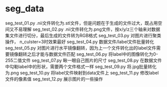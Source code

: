 # seg_data
seg_test_01.py  .nii文件转化为.stl文件，但是问题在于生成的文件过大，既占用空间又不易理解
seg_test_02.py  .nii文件转化为.png文件，按x/y/z三个轴来对数据集文件进行切分，最后生成的文件转为RGB格式
seg_test_03.py  对图片进行聚类操作， n_culster=3时效果最好
seg_test_04.py  数据文件/label文件批量转化
seg_test_05.py  对图片进行水平镜像翻转，因为上一个文件转化出的label文件需要镜像翻转之后才能与数据文件匹配
seg_test_06.py  将label中的图像转化为0-255二值文件
seg_test_07.py  瞅一眼自己图片的尺寸
seg_test_08.py  在数据文件中勾勒label中的形状，需要两个文件格式一样
seg_test_09.py  将.jpg批量转化为.png
seg_test_10.py  将label文件映射到data文件上
seg_test_11.py  修改label文件的像素值
seg_test_12.py  展示图片的一些操作

